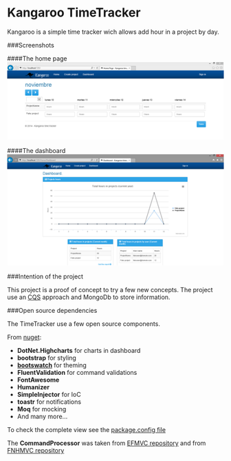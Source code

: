 # Kangaroo TimeTracker

Kangaroo is a simple time tracker wich allows add hour in a project by day.

###Screenshots

####The home page
![Home screenshot](/Screenshots/Home.PNG?raw=true "Home")

####The dashboard
![Dashboard screenshot](/Screenshots/Dahsboard.PNG?raw=true "Dashboard")

###Intention of the project

This project is a proof of concept to try a few new concepts. 
The project use an [CQS](http://en.wikipedia.org/wiki/Command%E2%80%93query_separation) approach and MongoDb to store information. 

###Open source dependencies

The TimeTracker use a few open source components.

From [nuget](https://www.nuget.org/):

* **DotNet.Highcharts** for charts in dashboard
* **bootstrap** for styling
* **[bootswatch](http://bootswatch.com/)** for theming
* **FluentValidation** for command validations
* **FontAwesome**
* **Humanizer**
* **SimpleInjector** for IoC
* **toastr** for notifications
* **Moq** for mocking
* And many more...

To check the complete view see the [package.config file](/Kangaroo/packages.config?raw=true "All packages")

The **CommandProcessor** was taken from [EFMVC repository](https://github.com/shijuvar/EFMVC.Azure/tree/master/EFMVC.CommandProcessor) and from [FNHMVC repository](https://fnhmvc.codeplex.com/)
